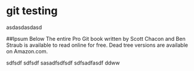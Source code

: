 # git testing
asdasdasdasd


##Ipsum Below
The entire Pro Git book written by Scott Chacon and Ben Straub is available to read online for free. Dead tree versions are available on Amazon.com.

sdfsdf
sdfsdf
sasadfsdfsdf
sdfsadfasdf
ddww